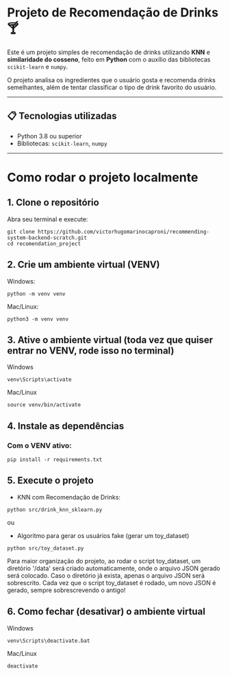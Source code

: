 # Projeto de Recomendação de Drinks 🍸

Este é um projeto simples de recomendação de drinks utilizando **KNN** e **similaridade do cosseno**, feito em **Python** com o auxílio das bibliotecas `scikit-learn` e `numpy`.

O projeto analisa os ingredientes que o usuário gosta e recomenda drinks semelhantes, além de tentar classificar o tipo de drink favorito do usuário.

---

## 📋 Tecnologias utilizadas
- Python 3.8 ou superior
- Bibliotecas: `scikit-learn`, `numpy`

---

# Como rodar o projeto localmente

## 1. Clone o repositório

Abra seu terminal e execute:

```
git clone https://github.com/victorhugomarinocaproni/recommending-system-backend-scratch.git
cd recomendation_project
```

## 2. Crie um ambiente virtual (VENV)

Windows:
```
python -m venv venv
```

Mac/Linux:
```
python3 -m venv venv
```

## 3. Ative o ambiente virtual (toda vez que quiser entrar no VENV, rode isso no terminal)
Windows
``` 
venv\Scripts\activate
```
Mac/Linux
```
source venv/bin/activate
```

## 4. Instale as dependências

### Com o VENV ativo:
```
pip install -r requirements.txt
```

## 5. Execute o projeto
* KNN com Recomendação de Drinks:
```
python src/drink_knn_sklearn.py
```
ou 

* Algoritmo para gerar os usuários fake (gerar um toy_dataset) 
```
python src/toy_dataset.py
```
Para maior organização do projeto, ao rodar o script toy_dataset, um diretório '/data' será criado automaticamente, onde o arquivo JSON gerado será colocado. Caso o diretório já exista, apenas o arquivo JSON será sobrescrito. Cada vez que o script toy_dataset é rodado, um novo JSON é gerado, sempre sobrescrevendo o antigo!

## 6. Como fechar (desativar) o ambiente virtual
Windows
```
venv\Scripts\deactivate.bat
```

Mac/Linux
```
deactivate
```

